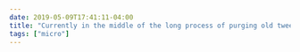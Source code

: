 ```yaml
---
date: 2019-05-09T17:41:11-04:00
title: "Currently in the middle of the long process of purging old tweets from my Twitter account, so my profile page looks weird, as though I haven’t tweeted regularly since 2017."
tags: ["micro"]
---
```

